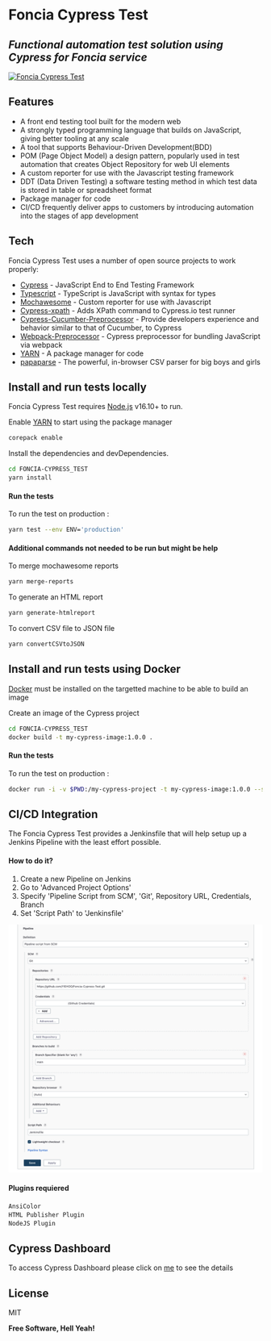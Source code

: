 # Foncia Cypress Test
## _Functional automation test solution using Cypress for Foncia service_

[![Foncia Cypress Test](https://img.shields.io/endpoint?url=https://dashboard.cypress.io/badge/detailed/6jwnmi/main&style=for-the-badge&logo=cypress)](https://dashboard.cypress.io/projects/6jwnmi/runs)

## Features

- A front end testing tool built for the modern web
- A strongly typed programming language that builds on JavaScript, giving better tooling at any scale
- A tool that supports Behaviour-Driven Development(BDD)
- POM (Page Object Model) a design pattern, popularly used in test automation that creates Object Repository for web UI elements
- A custom reporter for use with the Javascript testing framework
- DDT (Data Driven Testing) a software testing method in which test data is stored in table or spreadsheet format
- Package manager for code
- CI/CD  frequently deliver apps to customers by introducing automation into the stages of app development

## Tech

Foncia Cypress Test uses a number of open source projects to work properly:

- [Cypress] - JavaScript End to End Testing Framework
- [Typescript] - TypeScript is JavaScript with syntax for types
- [Mochawesome] - Custom reporter for use with Javascript
- [Cypress-xpath] - Adds XPath command to Cypress.io test runner
- [Cypress-Cucumber-Preprocessor] - Provide developers experience and behavior similar to that of Cucumber, to Cypress
- [Webpack-Preprocessor] - Cypress preprocessor for bundling JavaScript via webpack
- [YARN] - A package manager for code
- [papaparse] - The powerful, in-browser CSV parser for big boys and girls

## Install and run tests locally

Foncia Cypress Test requires [Node.js](https://nodejs.org/) v16.10+ to run.

Enable [YARN](https://yarnpkg.com/) to start using the package manager

```sh
corepack enable
```

Install the dependencies and devDependencies.

```sh
cd FONCIA-CYPRESS_TEST
yarn install
```

#### Run the tests

To run the test on production :

```sh
yarn test --env ENV='production'
```

#### Additional commands not needed to be run but might be help

To merge mochawesome reports
```sh
yarn merge-reports
```

To generate an HTML report
```sh
yarn generate-htmlreport
```

To convert CSV file to JSON file

```sh
yarn convertCSVtoJSON
```

## Install and run tests using Docker

[Docker](https://docker.com) must be installed on the targetted machine to be able to build an image

Create an image of the Cypress project

```sh
cd FONCIA-CYPRESS_TEST
docker build -t my-cypress-image:1.0.0 .
```

#### Run the tests

To run the test on production :

```sh
docker run -i -v $PWD:/my-cypress-project -t my-cypress-image:1.0.0 --spec cypress/e2e/*.feature --env ENV='production'
```

## CI/CD Integration

The Foncia Cypress Test provides a Jenkinsfile that will help setup up a Jenkins Pipeline with the least effort possible.

#### How to do it?

1. Create a new Pipeline on Jenkins
2. Go to 'Advanced Project Options'
3. Specify 'Pipeline Script from SCM', 'Git', Repository URL, Credentials, Branch
4. Set 'Script Path' to 'Jenkinsfile'

![JenkinsPipelineConfig](JenkinsPipelineConfig.png)

#### Plugins requiered

```sh
AnsiColor
HTML Publisher Plugin
NodeJS Plugin
```

## Cypress Dashboard

To access Cypress Dashboard please click on [me](https://dashboard.cypress.io/projects/6jwnmi/runs/109/overview) to see the details

## License

MIT

**Free Software, Hell Yeah!**

[//]: # (These are reference links used in the body of this note and get stripped out when the markdown processor does its job.)

   [Cypress]: <https://github.com/cypress-io/cypress>
   [Typescript]: <https://github.com/microsoft/TypeScript>
   [Mochawesome]: <https://github.com/adamgruber/mochawesome>
   [Cypress-xpath]: <https://github.com/cypress-io/cypress-xpath>
   [Cypress-Cucumber-Preprocessor]: <https://github.com/badeball/cypress-cucumber-preprocessor>
   [Webpack-Preprocessor]: <https://github.com/cypress-io/cypress/tree/master/npm/webpack-preprocessor#readme>
   [YARN]: <https://github.com/yarnpkg/yarn>
   [papaparse]: <https://github.com/mholt/PapaParse>
